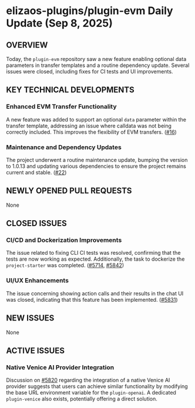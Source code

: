 # elizaos-plugins/plugin-evm Daily Update (Sep 8, 2025)
## OVERVIEW 
Today, the `plugin-evm` repository saw a new feature enabling optional data parameters in transfer templates and a routine dependency update. Several issues were closed, including fixes for CI tests and UI improvements.

## KEY TECHNICAL DEVELOPMENTS

### Enhanced EVM Transfer Functionality
A new feature was added to support an optional `data` parameter within the transfer template, addressing an issue where calldata was not being correctly included. This improves the flexibility of EVM transfers. ([#16](https://github.com/elizaos-plugins/plugin-evm/pull/16))

### Maintenance and Dependency Updates
The project underwent a routine maintenance update, bumping the version to 1.0.13 and updating various dependencies to ensure the project remains current and stable. ([#22](https://github.com/elizaos-plugins/plugin-evm/pull/22))

## NEWLY OPENED PULL REQUESTS
None

## CLOSED ISSUES

### CI/CD and Dockerization Improvements
The issue related to fixing CLI CI tests was resolved, confirming that the tests are now working as expected. Additionally, the task to dockerize the `project-starter` was completed. ([#5714](https://github.com/elizaos-plugins/plugin-evm/issues/5714), [#5842](https://github.com/elizaos-plugins/plugin-evm/issues/5842))

### UI/UX Enhancements
The issue concerning showing action calls and their results in the chat UI was closed, indicating that this feature has been implemented. ([#5831](https://github.com/elizaos-plugins/plugin-evm/issues/5831))

## NEW ISSUES
None

## ACTIVE ISSUES

### Native Venice AI Provider Integration
Discussion on [#5820](https://github.com/elizaos-plugins/plugin-evm/issues/5820) regarding the integration of a native Venice AI provider suggests that users can achieve similar functionality by modifying the base URL environment variable for the `plugin-openai`. A dedicated `plugin-venice` also exists, potentially offering a direct solution.